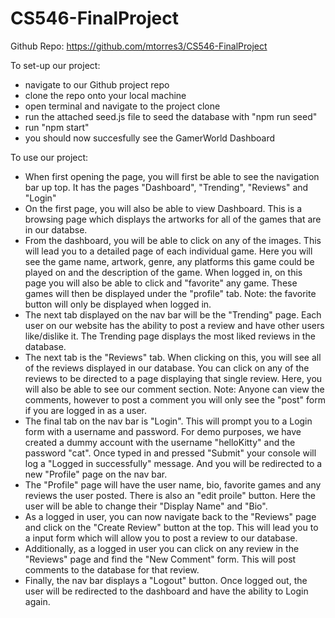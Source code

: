 # CS546-FinalProject
Github Repo: https://github.com/mtorres3/CS546-FinalProject

To set-up our project:
- navigate to our Github project repo
- clone the repo onto your local machine
- open terminal and navigate to the project clone
- run the attached seed.js file to seed the database with "npm run seed"
- run "npm start"
- you should now succesfully see the GamerWorld Dashboard

To use our project:
- When first opening the page, you will first be able to see the navigation bar up top. It has the pages "Dashboard", "Trending", "Reviews" and "Login"
- On the first page, you will also be able to view Dashboard. This is a browsing page which displays the artworks for all of the games that are in our databse.
- From the dashboard, you will be able to click on any of the images. This will lead you to a detailed page of each individual game. Here you will see the game name, artwork, genre, any platforms this game could be played on and the description of the game. When logged in, on this page you will also be able to click and "favorite" any game. These games will then be displayed under the "profile" tab. Note: the favorite button will only be displayed when logged in.
- The next tab displayed on the nav bar will be the "Trending" page. Each user on our website has the ability to post a review and have other users like/dislike it. The Trending page displays the most liked reviews in the database.
- The next tab is the "Reviews" tab. When clicking on this, you will see all of the reviews displayed in our database. You can click on any of the reviews to be directed to a page displaying that single review. Here, you will also be able to see our comment section. Note: Anyone can view the comments, however to post a comment you will only see the "post" form if you are logged in as a user.
- The final tab on the nav bar is "Login". This will prompt you to a Login form with a username and password. For demo purposes, we have created a dummy account with the username "helloKitty" and the password "cat". Once typed in and pressed "Submit" your console will log a "Logged in successfully" message. And you will be redirected to a new "Profile" page on the nav bar.
- The "Profile" page will have the user name, bio, favorite games and any reviews the user posted. There is also an "edit proile" button. Here the user will be able to change their "Display Name" and "Bio".
- As a logged in user, you can now navigate back to the "Reviews" page and click on the "Create Review" button at the top. This will lead you to a input form which will allow you to post a review to our database.
- Additionally, as a logged in user you can click on any review in the "Reviews" page and find the "New Comment" form. This will post comments to the database for that review.
- Finally, the nav bar displays a "Logout" button. Once logged out, the user will be redirected to the dashboard and have the ability to Login again.

